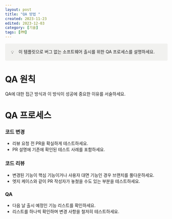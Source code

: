 ```yaml
---
layout: post
title: "QA 방법 "
created: 2023-11-23
edited: 2023-12-03
category: [기술]
tags: [PM]
---
```



<div class="callout" style="display:flex;width:100%;border-radius:4px;background:rgb(241,241,239);padding: 16px 16px 16px 12px;">
<div style="display:flex;align-items:center;justify-content:center;height:24px;width:24px;border-radius:0.25em;flex-shrink:0;">💡</div>
<div style="display:flex;flex-direction:column;min-width:0px;margin-left:8px;width:100%;">이 템플릿으로 버그 없는 소프트웨어 출시를 위한 QA 프로세스를 설명하세요.</div>
</div>


# QA 원칙


QA에 대한 접근 방식과 이 방식이 성공에 중요한 이유를 서술하세요.


# QA 프로세스


### 코드 변경

- 리뷰 요청 전 PR을 확실하게 테스트하세요.
- PR 설명에 기존에 확인된 테스트 사례를 포함하세요.

### 코드 리뷰

- 변경된 기능이 핵심 기능이거나 사용자 대면 기능인 경우 브랜치를 풀다운하세요.
- 엣지 케이스와 같이 PR 작성자가 놓쳤을 수도 있는 부분을 테스트하세요.

### QA 

- 다음 날 출시 예정인 기능 리스트를 확인하세요.
- 리스트를 하나씩 확인하며 변경 사항을 철저히 테스트하세요.
